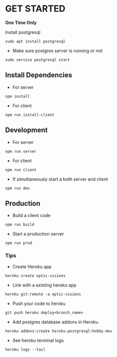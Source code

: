 # GET STARTED

**One Time Only**

Install postgresql
```shell
sudo apt install postgresql
```
- Make sure postgres server is running or not
```
sudo service postgresql start
```
## Install Dependencies

- For server
```shell
npm install
```

- For client
```shell
npm run install-client
```

## Development

- For server
```shell
npm run server
```

- For client
```shell
npm run client
```

- If simultaneously start a both server and client
```shell
npm run dev
```

## Production

- Build a client code
```
npm run build
```

- Start a production server
```
npm run prod
```

### Tips

- Create Heroku app
```shell
heroku create optic-visions
```

- Link with a existing heroku app
```
heroku git:remote -a optic-visions
```

- Push your code to heroku
```
git push heroku deploy<branch_name>
```

- Add postgres database addons in Heroku.
```shell
heroku addons:create heroku-postgresql:hobby-dev
```

- See heroku terminal logs
```shell
heroku logs --tail
```
